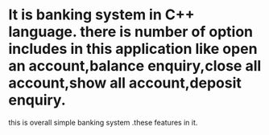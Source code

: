 # It is banking system in C++ language. there is number of option includes in this application like open an account,balance enquiry,close all account,show all account,deposit enquiry.
this is overall simple banking system .these features in it.
